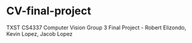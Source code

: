 # CV-final-project
TXST CS4337 Computer Vision Group 3 Final Project - Robert Elizondo, Kevin Lopez, Jacob Lopez
